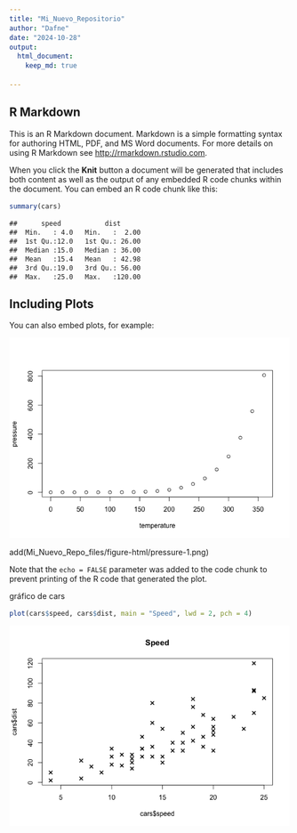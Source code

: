 ```yaml
---
title: "Mi_Nuevo_Repositorio"
author: "Dafne"
date: "2024-10-28"
output:
  html_document:
    keep_md: true

---
```




## R Markdown

This is an R Markdown document. Markdown is a simple formatting syntax for authoring HTML, PDF, and MS Word documents. For more details on using R Markdown see <http://rmarkdown.rstudio.com>.

When you click the **Knit** button a document will be generated that includes both content as well as the output of any embedded R code chunks within the document. You can embed an R code chunk like this:


```r
summary(cars)
```

```
##      speed           dist       
##  Min.   : 4.0   Min.   :  2.00  
##  1st Qu.:12.0   1st Qu.: 26.00  
##  Median :15.0   Median : 36.00  
##  Mean   :15.4   Mean   : 42.98  
##  3rd Qu.:19.0   3rd Qu.: 56.00  
##  Max.   :25.0   Max.   :120.00
```

## Including Plots

You can also embed plots, for example:

![](Mi_Nuevo_Repo_files/figure-html/pressure-1.png)<!-- -->

add(Mi_Nuevo_Repo_files/figure-html/pressure-1.png)<!-- -->

Note that the `echo = FALSE` parameter was added to the code chunk to prevent printing of the R code that generated the plot.

gráfico de cars

```r
plot(cars$speed, cars$dist, main = "Speed", lwd = 2, pch = 4)
```

![](Mi_Nuevo_Repo_files/figure-html/unnamed-chunk-1-1.png)<!-- -->
